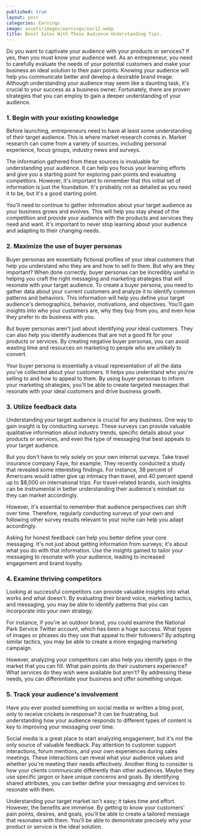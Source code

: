 ```yaml
---
published: true
layout: post
categories: Earnings
image: assets/images/earnings/ear12.webp
title: Boost Sales With These Audience Understanding Tips.
---
```


Do you want to captivate your audience with your products or services? If yes, then you must know your audience well. As an entrepreneur, you need to carefully evaluate the needs of your potential customers and make your business an ideal solution to their pain points. Knowing your audience will help you communicate better and develop a desirable brand image. Although understanding your audience may seem like a daunting task, it's crucial to your success as a business owner. Fortunately, there are proven strategies that you can employ to gain a deeper understanding of your audience.

### 1. Begin with your existing knowledge
Before launching, entrepreneurs need to have at least some understanding of their target audience. This is where market research comes in. Market research can come from a variety of sources, including personal experience, focus groups, industry news and surveys.

The information gathered from these sources is invaluable for understanding your audience. It can help you focus your learning efforts and give you a starting point for exploring pain points and evaluating competitors. However, it's important to remember that this initial set of information is just the foundation. It's probably not as detailed as you need it to be, but it's a good starting point.

You'll need to continue to gather information about your target audience as your business grows and evolves. This will help you stay ahead of the competition and provide your audience with the products and services they need and want. It's important to never stop learning about your audience and adapting to their changing needs.

### 2. Maximize the use of buyer personas
Buyer personas are essentially fictional profiles of your ideal customers that help you understand who they are and how to sell to them. But why are they important? When done correctly, buyer personas can be incredibly useful in helping you craft the right messaging and marketing strategies that will resonate with your target audience.
To create a buyer persona, you need to gather data about your current customers and analyze it to identify common patterns and behaviors. This information will help you define your target audience's demographics, behavior, motivations, and objectives. You'll gain insights into who your customers are, why they buy from you, and even how they prefer to do business with you.

But buyer personas aren't just about identifying your ideal customers. They can also help you identify audiences that are not a good fit for your products or services. By creating negative buyer personas, you can avoid wasting time and resources on marketing to people who are unlikely to convert.

Your buyer persona is essentially a visual representation of all the data you've collected about your customers. It helps you understand who you're selling to and how to appeal to them. By using buyer personas to inform your marketing strategies, you'll be able to create targeted messages that resonate with your ideal customers and drive business growth.

### 3. Utilize feedback data
Understanding your target audience is crucial for any business. One way to gain insight is by conducting surveys. These surveys can provide valuable qualitative information about industry trends, specific details about your products or services, and even the type of messaging that best appeals to your target audience.

But you don't have to rely solely on your own internal surveys. Take travel insurance company Faye, for example. They recently conducted a study that revealed some interesting findings. For instance, 38 percent of Americans would rather give up intimacy than travel, and 40 percent spend up to $8,000 on international trips. For travel-related brands, such insights can be instrumental in better understanding their audience's mindset so they can market accordingly.

However, it's essential to remember that audience perspectives can shift over time. Therefore, regularly conducting surveys of your own and following other survey results relevant to your niche can help you adapt accordingly.

Asking for honest feedback can help you better define your core messaging. It's not just about getting information from surveys; it's about what you do with that information. Use the insights gained to tailor your messaging to resonate with your audience, leading to increased engagement and brand loyalty.

### 4. Examine thriving competitors
Looking at successful competitors can provide valuable insights into what works and what doesn't. By evaluating their brand voice, marketing tactics, and messaging, you may be able to identify patterns that you can incorporate into your own strategy.

For instance, if you're an outdoor brand, you could examine the National Park Service Twitter account, which has been a huge success. What types of images or phrases do they use that appeal to their followers? By adopting similar tactics, you may be able to create a more engaging marketing campaign.

However, analyzing your competitors can also help you identify gaps in the market that you can fill. What pain points do their customers experience? What services do they wish were available but aren't? By addressing these needs, you can differentiate your business and offer something unique.

### 5. Track your audience's involvement
Have you ever posted something on social media or written a blog post, only to receive crickets in response? It can be frustrating, but understanding how your audience responds to different types of content is key to improving your messaging over time.

Social media is a great place to start analyzing engagement, but it's not the only source of valuable feedback. Pay attention to customer support interactions, forum mentions, and your own experiences during sales meetings. These interactions can reveal what your audience values and whether you're meeting their needs effectively.
Another thing to consider is how your clients communicate differently than other audiences. Maybe they use specific jargon or have unique concerns and goals. By identifying shared attributes, you can better define your messaging and services to resonate with them.

Understanding your target market isn't easy; it takes time and effort. However, the benefits are immense. By getting to know your customers' pain points, desires, and goals, you'll be able to create a tailored message that resonates with them. You'll be able to demonstrate precisely why your product or service is the ideal solution.
